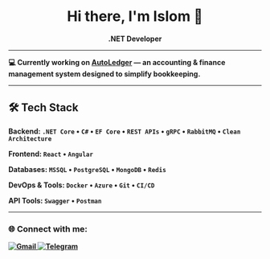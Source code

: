 <h1 align="center">Hi there, I'm Islom 👋</h1>

<p align="center">
  <b>.NET Developer
</p>

---

💻 Currently working on [AutoLedger](https://github.com/mrbuzb/AutoLedger) — an accounting & finance management system designed to simplify bookkeeping.

---


## 🛠️ Tech Stack

**Backend:** `.NET Core` • `C#` • `EF Core` • `REST APIs` • `gRPC` • `RabbitMQ` • `Clean Architecture`

**Frontend:** `React` • `Angular`

**Databases:** `MSSQL` • `PostgreSQL` • `MongoDB` • `Redis`

**DevOps & Tools:** `Docker` • `Azure` • `Git` • `CI/CD`

**API Tools:** `Swagger` • `Postman`

---

### 🌐 Connect with me:

<p align="left">
  <a href="mailto:islomjonoktamaliyev06@gmail.com" target="_blank">
    <img src="https://img.shields.io/badge/Gmail-D14836?style=for-the-badge&logo=gmail&logoColor=white" alt="Gmail" />
  </a>

  <a href="https://t.me/pididdiy" target="_blank">
    <img src="https://img.shields.io/badge/Telegram-2CA5E0?style=for-the-badge&logo=telegram&logoColor=white" alt="Telegram" />
  </a>
